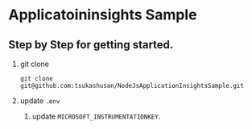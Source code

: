# Applicatoininsights Sample

## Step by Step for getting started.
1. git clone

    ```
    git clone git@github.com:tsukashusan/NodeJsApplicationInsightsSample.git
    ```

1. update `.env`
    1. update `MICROSOFT_INSTRUMENTATIONKEY`.